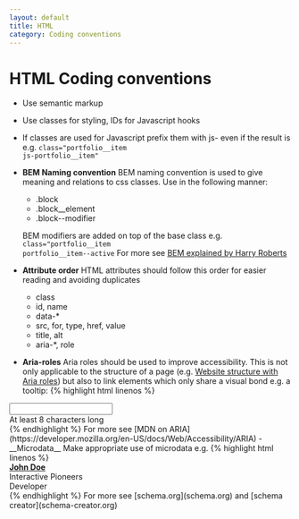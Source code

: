 ```yaml
---
layout: default
title: HTML 
category: Coding conventions
---
```


# HTML Coding conventions

- Use semantic markup
- Use classes for styling, IDs for Javascript hooks
- If classes are used for Javascript prefix them with js- even if the result is e.g. <code class="highlight">class="portfolio__item js-portfolio__item"</code>
- __BEM Naming convention__
  BEM naming convention is used to give meaning and relations to css classes. Use in the following manner:
  - .block
  - .block__element
  - .block--modifier

  BEM modifiers are added on top of the base class e.g. <code class="highlight">class="portfolio__item portfolio__item--active</code>
  For more see [BEM explained by Harry Roberts](http://csswizardry.com/2013/01/mindbemding-getting-your-head-round-bem-syntax/)
- __Attribute order__
  HTML attributes should follow this order for easier reading and avoiding duplicates
  - class
  - id, name
  - data-*
  - src, for, type, href, value
  - title, alt
  - aria-*, role
- __Aria-roles__
  Aria roles should be used to improve accessibility.
  This is not only applicable to the structure of a page (e.g. [Website structure with Aria roles](http://www.html5accessibility.com/tests/roles-land.html)) but also to link elements which only share a visual bond e.g. a tooltip:
{% highlight html linenos %}
<input type="text" id="password" aria-describedby="password-tip" required>
<div role="tooltip" id="password-tip">At least 8 characters long</div>
{% endhighlight %}
  For more see [MDN on ARIA](https://developer.mozilla.org/en-US/docs/Web/Accessibility/ARIA)
- __Microdata__
  Make appropriate use of microdata e.g.
{% highlight html linenos %}
<div itemscope itemtype="http://schema.org/Person">
  <a itemprop="url" href="http://www.interactive-pioneers.de"><div itemprop="name"><strong>John Doe</strong></div></a>
  <div itemscope itemtype="http://schema.org/Organization"><span itemprop="name">Interactive Pioneers</span></div>
  <div itemprop="jobtitle">Developer</div>
</div>
{% endhighlight %}
  For more see [schema.org](schema.org) and [schema creator](schema-creator.org)
